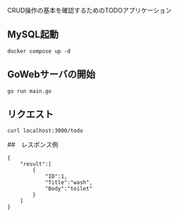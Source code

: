 CRUD操作の基本を確認するためのTODOアプリケーション

## MySQL起動
```
docker compose up -d
```

## GoWebサーバの開始
```
go run main.go
```

## リクエスト
```
curl localhost:3000/todo
```

##　レスポンス例
```
{
    "result":[
        {
            "ID":1,
            "Title":"wash",
            "Body":"toilet"
        }
    ]
}
```
